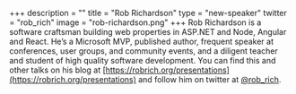 +++
description = ""
title = "Rob Richardson"
type = "new-speaker"
twitter = "rob_rich"
image = "rob-richardson.png"
+++
Rob Richardson is a software craftsman building web properties in ASP.NET and Node, Angular and React. He’s a Microsoft MVP, published author, frequent speaker at conferences, user groups, and community events, and a diligent teacher and student of high quality software development. You can find this and other talks on his blog at [https://robrich.org/presentations](https://robrich.org/presentations) and follow him on twitter at [@rob_rich](https://twitter.com/rob_rich).